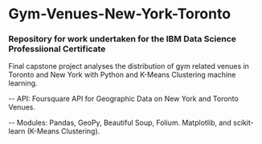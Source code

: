 # Gym-Venues-New-York-Toronto

###  Repository for work undertaken for the IBM Data Science Professiional Certificate

Final capstone project analyses the distribution of gym related venues in Toronto and New York with Python and K-Means Clustering machine learning.


-- API: Foursquare API for Geographic Data on New York and Toronto Venues. 

-- Modules: Pandas, GeoPy, Beautiful Soup, Folium. Matplotlib, and scikit-learn (K-Means Clustering).
